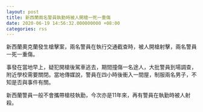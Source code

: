 ```yaml
---
layout: post
title: 新西蘭兩名警員執勤時被人開槍一死一重傷
date: 2020-06-19 14:56:32.000000000 +08:00
categories: rss
---
```


新西蘭奧克蘭發生槍擊案，兩名警員在執行交通截查時，被人開槍射擊，兩名警員一死一重傷。

事發在當地早上，疑犯開槍後駕車逃去，期間撞傷一名途人，大批警員到場調查，附近學校需要關閉。當地傳媒說，警員在四小時後衝入一間屋，制服兩名男子，不知是否與事件有關。

新西蘭警員一般不會攜帶槍枝執勤，今次亦是11年來，再有警員在執勤時被人射殺。
